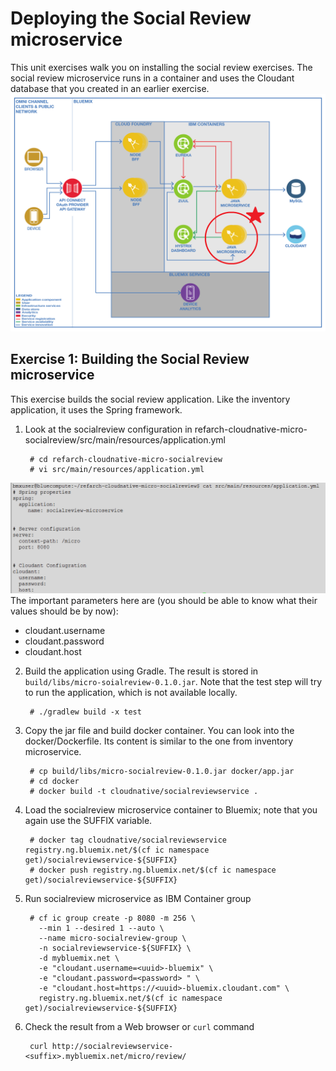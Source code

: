# Deploying the Social Review microservice 

This unit exercises walk you on installing the social review exercises. The social review microservice runs in a container and uses the Cloudant database that you created in an earlier exercise.
![appl yml](images/socialarchitecture.png)
 
 

## Exercise 1: Building the Social Review microservice

This exercise builds the social review application. Like the inventory application, it uses the Spring framework. 

1. Look at the socialreview configuration in refarch-cloudnative-micro-socialreview/src/main/resources/application.yml

        # cd refarch-cloudnative-micro-socialreview
        # vi src/main/resources/application.yml
![appl yml](images/appl-yml.png)
   The important parameters here are (you should be able to know what their values should be by now):

   - cloudant.username
   - cloudant.password 
   - cloudant.host

2. Build the application using Gradle. The result is stored in `build/libs/micro-soialreview-0.1.0.jar`. Note that the test step will try to run the application, which is not available locally.

        # ./gradlew build -x test

3. Copy the jar file and build docker container. You can look into the docker/Dockerfile. Its content is similar to the one from inventory microservice.

        # cp build/libs/micro-socialreview-0.1.0.jar docker/app.jar
        # cd docker
        # docker build -t cloudnative/socialreviewservice .

3. Load the socialreview microservice container to Bluemix; note that you again use the SUFFIX variable.

        # docker tag cloudnative/socialreviewservice registry.ng.bluemix.net/$(cf ic namespace get)/socialreviewservice-${SUFFIX}
        # docker push registry.ng.bluemix.net/$(cf ic namespace get)/socialreviewservice-${SUFFIX}

4. Run socialreview microservice as IBM Container group 

        # cf ic group create -p 8080 -m 256 \
          --min 1 --desired 1 --auto \
          --name micro-socialreview-group \
          -n socialreviewservice-${SUFFIX} \
          -d mybluemix.net \
          -e "cloudant.username=<uuid>-bluemix" \
          -e "cloudant.password=<password> " \
          -e "cloudant.host=https://<uuid>-bluemix.cloudant.com" \ 
          registry.ng.bluemix.net/$(cf ic namespace get)/socialreviewservice-${SUFFIX}

5. Check the result from a Web browser or `curl` command 

        curl http://socialreviewservice-<suffix>.mybluemix.net/micro/review/




 